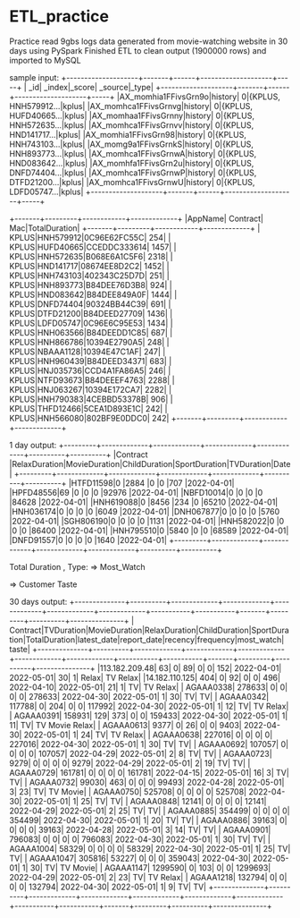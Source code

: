 # ETL_practice

Practice read 9gbs logs data generated from movie-watching website in 30 days using PySpark
Finished ETL to clean output (1900000 rows) and imported to MySQL

sample input:
+--------------------+-------+------+--------------------+-----+
|                 _id| _index|_score|             _source|_type|
+--------------------+-------+------+--------------------+-----+
|AX_momhia1FFivsGrn9o|history|     0|{KPLUS, HNH579912...|kplus|
|AX_momhca1FFivsGrnvg|history|     0|{KPLUS, HUFD40665...|kplus|
|AX_momhaa1FFivsGrnny|history|     0|{KPLUS, HNH572635...|kplus|
|AX_momhca1FFivsGrnvv|history|     0|{KPLUS, HND141717...|kplus|
|AX_momhia1FFivsGrn98|history|     0|{KPLUS, HNH743103...|kplus|
|AX_momg9a1FFivsGrnkS|history|     0|{KPLUS, HNH893773...|kplus|
|AX_momhca1FFivsGrnwA|history|     0|{KPLUS, HND083642...|kplus|
|AX_momhfa1FFivsGrn2u|history|     0|{KPLUS, DNFD74404...|kplus|
|AX_momhca1FFivsGrnwP|history|     0|{KPLUS, DTFD21200...|kplus|
|AX_momhca1FFivsGrnwU|history|     0|{KPLUS, LDFD05747...|kplus|
+--------------------+-------+------+--------------------+-----+

+-------+---------+------------+-------------+
|AppName| Contract|         Mac|TotalDuration|
+-------+---------+------------+-------------+
|  KPLUS|HNH579912|0C96E62FC55C|          254|
|  KPLUS|HUFD40665|CCEDDC333614|         1457|
|  KPLUS|HNH572635|B068E6A1C5F6|         2318|
|  KPLUS|HND141717|08674EE8D2C2|         1452|
|  KPLUS|HNH743103|402343C25D7D|          251|
|  KPLUS|HNH893773|B84DEE76D3B8|          924|
|  KPLUS|HND083642|B84DEE849A0F|         1444|
|  KPLUS|DNFD74404|90324BB44C39|          691|
|  KPLUS|DTFD21200|B84DEED27709|         1436|
|  KPLUS|LDFD05747|0C96E6C95E53|         1434|
|  KPLUS|HNH063566|B84DEEDD1C85|          687|
|  KPLUS|HNH866786|10394E2790A5|          248|
|  KPLUS|NBAAA1128|10394E47C1AF|          247|
|  KPLUS|HNH960439|B84DEED34371|          683|
|  KPLUS|HNJ035736|CCD4A1FA86A5|          246|
|  KPLUS|NTFD93673|B84DEEEF4763|         2288|
|  KPLUS|HNJ063267|10394E172CA7|         2282|
|  KPLUS|HNH790383|4CEBBD53378B|          906|
|  KPLUS|THFD12466|5CEA1D893E1C|          242|
|  KPLUS|HNH566080|802BF9E0DDC0|          242|
+-------+---------+------------+-------------+

1 day output:
+---------+-------------+-------------+-------------+-------------+----------+----------+
|Contract |RelaxDuration|MovieDuration|ChildDuration|SportDuration|TVDuration|Date      |
+---------+-------------+-------------+-------------+-------------+----------+----------+
|HTFD11598|0            |2884         |0            |0            |707       |2022-04-01|
|HPFD48556|69           |0            |0            |0            |92976     |2022-04-01|
|NBFD10014|0            |0            |0            |0            |84628     |2022-04-01|
|HNH619088|0            |8456         |234          |0            |65210     |2022-04-01|
|HNH036174|0            |0            |0            |0            |6049      |2022-04-01|
|DNH067877|0            |0            |0            |0            |5760      |2022-04-01|
|SGH806190|0            |0            |0            |0            |1131      |2022-04-01|
|HNH582022|0            |0            |0            |0            |86400     |2022-04-01|
|HNH795510|0            |5840         |0            |0            |68589     |2022-04-01|
|DNFD91557|0            |0            |0            |0            |1640      |2022-04-01|
+---------+-------------+-------------+-------------+-------------+----------+----------+

Total Duration , Type:
=> Most_Watch

=> Customer Taste

30 days output:
+--------------+----------+-------------+-------------+-------------+-------------+-------------+-----------+-----------+-------+---------+----------+---------------+
|      Contract|TVDuration|MovieDuration|RelaxDuration|ChildDuration|SportDuration|TotalDuration|latest_date|report_date|recency|frequency|most_watch|          taste|
+--------------+----------+-------------+-------------+-------------+-------------+-------------+-----------+-----------+-------+---------+----------+---------------+
|113.182.209.48|        63|            0|           89|            0|            0|          152| 2022-04-01| 2022-05-01|     30|        1|     Relax|       TV Relax|
|14.182.110.125|       404|            0|           92|            0|            0|          496| 2022-04-10| 2022-05-01|     21|        1|        TV|       TV Relax|
|     AGAAA0338|    278633|            0|            0|            0|            0|       278633| 2022-04-30| 2022-05-01|      1|       30|        TV|             TV|
|     AGAAA0342|    117788|            0|          204|            0|            0|       117992| 2022-04-30| 2022-05-01|      1|       12|        TV|       TV Relax|
|     AGAAA0391|    158931|          129|          373|            0|            0|       159433| 2022-04-30| 2022-05-01|      1|       11|        TV| TV Movie Relax|
|     AGAAA0613|      9377|            0|           26|            0|            0|         9403| 2022-04-30| 2022-05-01|      1|       24|        TV|       TV Relax|
|     AGAAA0638|    227016|            0|            0|            0|            0|       227016| 2022-04-30| 2022-05-01|      1|       30|        TV|             TV|
|     AGAAA0692|    107057|            0|            0|            0|            0|       107057| 2022-04-29| 2022-05-01|      2|        8|        TV|             TV|
|     AGAAA0723|      9279|            0|            0|            0|            0|         9279| 2022-04-29| 2022-05-01|      2|       19|        TV|             TV|
|     AGAAA0729|    161781|            0|            0|            0|            0|       161781| 2022-04-15| 2022-05-01|     16|        3|        TV|             TV|
|     AGAAA0732|     99030|          463|            0|            0|            0|        99493| 2022-04-28| 2022-05-01|      3|       23|        TV|       TV Movie|
|     AGAAA0750|    525708|            0|            0|            0|            0|       525708| 2022-04-30| 2022-05-01|      1|       25|        TV|             TV|
|     AGAAA0848|     12141|            0|            0|            0|            0|        12141| 2022-04-29| 2022-05-01|      2|       25|        TV|             TV|
|     AGAAA0885|    354499|            0|            0|            0|            0|       354499| 2022-04-30| 2022-05-01|      1|       20|        TV|             TV|
|     AGAAA0886|     39163|            0|            0|            0|            0|        39163| 2022-04-28| 2022-05-01|      3|       14|        TV|             TV|
|     AGAAA0901|    796083|            0|            0|            0|            0|       796083| 2022-04-30| 2022-05-01|      1|       30|        TV|             TV|
|     AGAAA1004|     58329|            0|            0|            0|            0|        58329| 2022-04-30| 2022-05-01|      1|       25|        TV|             TV|
|     AGAAA1047|    305816|        53227|            0|            0|            0|       359043| 2022-04-30| 2022-05-01|      1|       30|        TV|       TV Movie|
|     AGAAA1147|   1299590|            0|          103|            0|            0|      1299693| 2022-04-29| 2022-05-01|      2|       23|        TV|       TV Relax|
|     AGAAA1218|    132794|            0|            0|            0|            0|       132794| 2022-04-30| 2022-05-01|      1|        9|        TV|             TV|
+--------------+----------+-------------+-------------+-------------+-------------+-------------+-----------+-----------+-------+---------+----------+---------------+